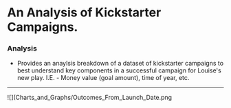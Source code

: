 # An Analysis of Kickstarter Campaigns. #
### Analysis ###
* Provides an anaylsis breakdown of a dataset of kickstarter campaigns to best understand key components in a successful campaign for Louise's new play. I.E. - Money value 
(goal amount), time of year, etc.
---
![](Charts_and_Graphs/Outcomes_From_Launch_Date.png
